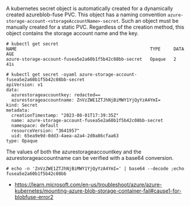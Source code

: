 A kubernetes secret object is automatically created for a dynamically created azureblob-fuse PVC. This object has a naming convention `azure-storage-account-<storageAccountName>-secret`. Such an object must be manually created for a static PVC. Regardless of the creation method, this object contains the storage account name and the key.

```
# kubectl get secret
NAME                                                   TYPE     DATA   AGE
azure-storage-account-fusea5e2a60b1f5b42c08bb-secret   Opaque   2      41s

# kubectl get secret -oyaml azure-storage-account-fusea5e2a60b1f5b42c08bb-secret
apiVersion: v1
data:
  azurestorageaccountkey: redacted==
  azurestorageaccountname: ZnVzZWE1ZTJhNjBiMWY1YjQyYzA4YmI=
kind: Secret
metadata:
  creationTimestamp: "2023-08-01T17:39:35Z"
  name: azure-storage-account-fusea5e2a60b1f5b42c08bb-secret
  namespace: default
  resourceVersion: "3641957"
  uid: 65ea9e9d-0dd3-4aea-a2a4-2d0a86cfaa63
type: Opaque
```

The values of both the azurestorageaccountkey and the azurestorageaccountname can be verified with a base64 conversion.

```
# echo -n 'ZnVzZWE1ZTJhNjBiMWY1YjQyYzA4YmI=' | base64 --decode ;echo
fusea5e2a60b1f5b42c08bb
```

- https://learn.microsoft.com/en-us/troubleshoot/azure/azure-kubernetes/mounting-azure-blob-storage-container-fail#cause1-for-blobfuse-error2
